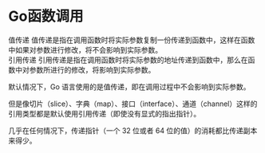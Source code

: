 # Go函数调用

值传递	值传递是指在调用函数时将实际参数复制一份传递到函数中，这样在函数中如果对参数进行修改，将不会影响到实际参数。  
引用传递	引用传递是指在调用函数时将实际参数的地址传递到函数中，那么在函数中对参数所进行的修改，将影响到实际参数。  

默认情况下，Go 语言使用的是值传递，即在调用过程中不会影响到实际参数。  

但是像切片（slice）、字典（map）、接口（interface）、通道（channel）这样的引用类型都是默认使用引用传递（即使没有显式的指出指针）。  

几乎在任何情况下，传递指针（一个 32 位或者 64 位的值）的消耗都比传递副本来得少。